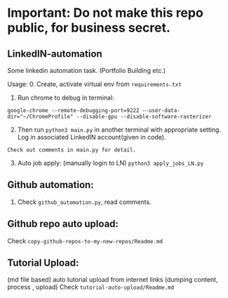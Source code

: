 # Important: Do not make this repo public, for business secret.



## LinkedIN-automation
Some linkedin automation task. (Portfolio Building etc.)

Usage: 
0. Create, activate virtual env from ```requirements.txt```
1. Run chrome to debug  in terminal:
```shell
google-chrome --remote-debugging-port=9222 --user-data-dir="~/ChromeProfile" --disable-gpu --disable-software-rasterizer
```
2. Then run ```python3 main.py``` in another terminal with appropriate setting. Log in associated LinkedIN account(given in code).
```text
Check out comments in main.py for detail.
```
3. Auto job apply: (manually login to LN)
```python3 apply_jobs_LN.py```

## Github automation: 

1. Check ```github_automation.py```, read comments.

## Github repo auto upload: 
Check ```copy-github-repos-to-my-new-repos/Readme.md```

## Tutorial Upload:
(md file based) auto tutorial upload from internet links (dumping content, process , upload)
Check ```tutorial-auto-upload/Readme.md```


